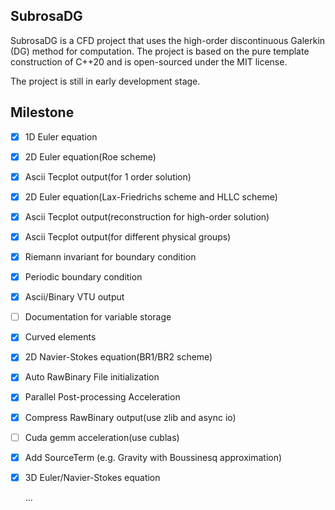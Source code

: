 ## SubrosaDG

SubrosaDG is a CFD project that uses the high-order discontinuous Galerkin (DG) method for computation. The project is based on the pure template construction of C++20 and is open-sourced under the MIT license.

The project is still in early development stage.

## Milestone

- [x] 1D Euler equation
- [x] 2D Euler equation(Roe scheme)
- [x] Ascii Tecplot output(for 1 order solution)
- [x] 2D Euler equation(Lax-Friedrichs scheme and HLLC scheme)
- [x] Ascii Tecplot output(reconstruction for high-order solution)
- [x] Ascii Tecplot output(for different physical groups)
- [x] Riemann invariant for boundary condition
- [x] Periodic boundary condition
- [x] Ascii/Binary VTU output
- [ ] Documentation for variable storage
- [x] Curved elements
- [x] 2D Navier-Stokes equation(BR1/BR2 scheme)
- [x] Auto RawBinary File initialization
- [x] Parallel Post-processing Acceleration
- [x] Compress RawBinary output(use zlib and async io)
- [ ] Cuda gemm acceleration(use cublas)
- [x] Add SourceTerm (e.g. Gravity with Boussinesq approximation)
- [x] 3D Euler/Navier-Stokes equation

  ...
